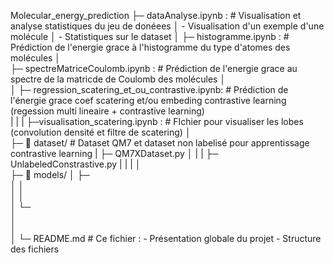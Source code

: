 
Molecular_energy_prediction
├─ dataAnalyse.ipynb :              # Visualisation et analyse statistiques du jeu de donéees 
│                                       - Visualisation d'un exemple d'une molécule
│                                       - Statistiques sur le dataset
│ 
├─ histogramme.ipynb :              # Prédiction de l'energie grace à l'histogramme du type d'atomes des molécules
│                                                                             
├─ spectreMatriceCoulomb.ipynb :     # Prédiction de l'energie grace au spectre de la matricde de Coulomb des molécules
│                                       
│
├─ regression_scatering_et_ou_contrastive.ipynb:  # Prédiction de l'énergie grace coef scatering et/ou embeding contrastive learning  (regession multi lineaire + contrastive learning)                       
|
|
|
├─visualisation_scatering.ipynb : # FIchier pour visualiser les lobes (convolution densité et filtre de scatering)
│                                  
├─ 📂 dataset/                         # Dataset QM7 et dataset non labelisé pour apprentissage contrastive learning
|  ├─ QM7XDataset.py
│  |
|  ├─ UnlabeledConstrastive.py
|
|
|
│                                  
├─ 📂 models/
│  ├─         
│  │                              
│  │                               
│  └─          
│                                  
│                                  
│ 
└─  README.md                       # Ce fichier :
                                    - Présentation globale du projet
                                    - Structure des fichiers
       
